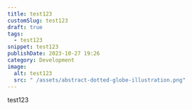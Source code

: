 ```yaml
---
title: test123
customSlug: test123
draft: true
tags:
  - test123
snippet: test123
publishDate: 2023-10-27 19:26
category: Development
image:
  alt: test123
  src: " /assets/abstract-dotted-globe-illustration.png"
---
```

test123
